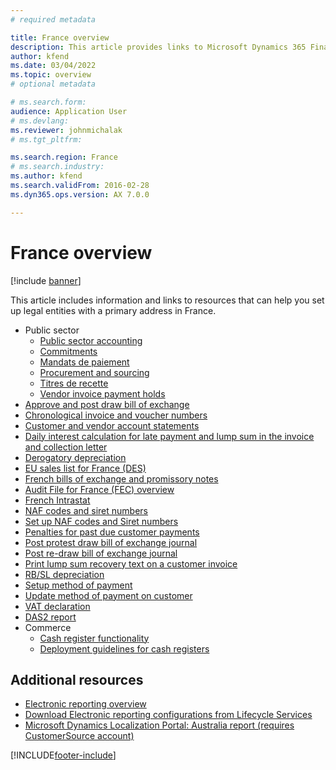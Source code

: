 ```yaml
---
# required metadata

title: France overview
description: This article provides links to Microsoft Dynamics 365 Finance documentation resources for France. 
author: kfend
ms.date: 03/04/2022
ms.topic: overview
# optional metadata

# ms.search.form: 
audience: Application User
# ms.devlang: 
ms.reviewer: johnmichalak
# ms.tgt_pltfrm: 

ms.search.region: France
# ms.search.industry: 
ms.author: kfend
ms.search.validFrom: 2016-02-28
ms.dyn365.ops.version: AX 7.0.0

---
```


# France overview

[!include [banner](../../includes/banner.md)]

This article includes information and links to resources that can help you set up legal entities with a primary address in France. 

- Public sector
  - [Public sector accounting](emea-fra-public-sector-accounting.md)
  - [Commitments](emea-fra-commitments-public-sector.md)
  - [Mandats de paiement](emea-fra-mandats-de-paiement.md)
  - [Procurement and sourcing](emea-fra-procurement-sourcing-public-sector.md)
  - [Titres de recette](emea-fra-titres-de-recette-public-sector.md)
  - [Vendor invoice payment holds](emea-fra-vendor-invoice-payment-holds-public-sector.md)
- [Approve and post draw bill of exchange](fr-00004-approve-post-draw-bill-exchange.md)
- [Chronological invoice and voucher numbers](emea-fra-chronological-invoices-vouchers.md)
- [Customer and vendor account statements](fr-00002-customer-vendor-account-statements.md)
- [Daily interest calculation for late payment and lump sum in the invoice and collection letter](fr-00018-daily-interest.md)
- [Derogatory depreciation](emea-fra-derogatory-depreciation.md)
- [EU sales list for France (DES)](emea-fra-eu-sales-list.md)
- [French bills of exchange and promissory notes](fr-00004-french-bills-exchange-promissory-notes.md)
- [Audit File for France (FEC) overview](emea-fra-fec-audit-file.md)
- [French Intrastat](emea-fra-intrastat.md)
- [NAF codes and siret numbers](emea-fra-naf-codes-siret-numbers.md)
- [Set up NAF codes and Siret numbers](fr-00003-naf-codes-siret-numbers.md)
- [Penalties for past due customer payments](emea-fra-apply-penalty-customer-payment-past-due.md)
- [Post protest draw bill of exchange journal](fr-00004-post-protest-draw-bill-exchange-journal.md)
- [Post re-draw bill of exchange journal](fr-00004-post-re-draw-bill-exchange-journal.md)
- [Print lump sum recovery text on a customer invoice](emea-fra-print-lump-sum-recovery-text.md)
- [RB/SL depreciation](emea-fra-rbsl-depreciation.md)
- [Setup method of payment](fr-00004-setup-method-payment.md)
- [Update method of payment on customer](fr-00004-update-method-payment-customer.md)
- [VAT declaration](emea-fra-VAT-declaration-preview-France.md)
- [DAS2 report](emea-fra-das2-report.md)
- Commerce
  - [Cash register functionality](../../../commerce/localizations/france/emea-fra-cash-registers.md)
  - [Deployment guidelines for cash registers](../../../commerce/localizations/france/emea-fra-deployment.md)

## Additional resources

- [Electronic reporting overview](../../../fin-ops-core/dev-itpro/analytics/general-electronic-reporting.md)
- [Download Electronic reporting configurations from Lifecycle Services](../../../fin-ops-core/dev-itpro/analytics/download-electronic-reporting-configuration-lcs.md)
- [Microsoft Dynamics Localization Portal: Australia report (requires CustomerSource account)](https://mbs.microsoft.com/files/customer/AX/Support/supportnews/france.html)


[!INCLUDE[footer-include](../../../includes/footer-banner.md)]
